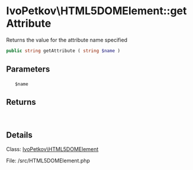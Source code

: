 # IvoPetkov\HTML5DOMElement::getAttribute

Returns the value for the attribute name specified

```php
public string getAttribute ( string $name )
```

## Parameters

&nbsp;&nbsp;&nbsp;&nbsp;&nbsp;&nbsp;`$name`

## Returns

&nbsp;&nbsp;&nbsp;&nbsp;&nbsp;&nbsp;

## Details

Class: [IvoPetkov\HTML5DOMElement](ivopetkov.html5domelement.class.md)

File: /src/HTML5DOMElement.php

